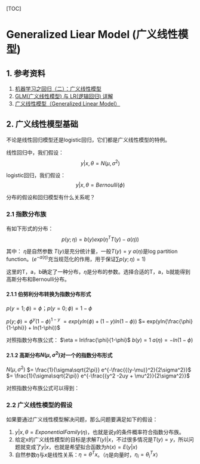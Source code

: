 [TOC]

# Generalized Liear Model (广义线性模型)

## 1. 参考资料

1. [机器学习之回归（二）：广义线性模型](https://cloud.tencent.com/developer/article/1005793)
2. [GLM(广义线性模型) 与 LR(逻辑回归) 详解](https://blog.csdn.net/Cdd2xd/article/details/75635688)
3. [广义线性模型（Generalized Linear Model）](https://zhuanlan.zhihu.com/p/22876460)

## 2. 广义线性模型基础

不论是线性回归模型还是logistic回归，它们都是广义线性模型的特例。

线性回归中，我们假设：
$$y|x,\theta = N(\mu,\sigma^2)$$

logistic回归，我们假设：
$$y|x,\theta = Bernoulli(\phi)$$

分布的假设和回归模型有什么关系呢？

### 2.1 指数分布族

有如下形式的分布：
$$p(y;\eta) = b(y)exp(\eta^TT(y) - a(\eta))$$

其中：
$\eta$是自然参数
$T(y)$是充分统计量，一般$T(y) = y$
$a(\eta)$是log partition function。($e^{-a(\eta)}$充当规范化的作用，用于保证$\sum{p(y;\eta)} = 1$)

这里的T，a，b确定了一种分布，$\eta$是分布的参数。选择合适的T，a，b就能得到高斯分布和Bernoulli分布。

#### 2.1.1 伯努利分布转换为指数分布形式

$p(y=1;\phi) = \phi$；$p(y=0;\phi) = 1 - \phi$

$p(y;\phi) = \phi^y{(1-\phi)}^{1-y}$
$= exp(yln(\phi) + (1-y)ln(1-\phi))$
$= exp(yln{\frac{\phi}{1-\phi}} + ln(1-\phi))$

对照指数分布族公式：
$\eta = ln\frac{\phi}{1-\phi}$
$b(y) = 1$
$a(\eta) = -ln(1-\phi)$

#### 2.1.2 高斯分布$N(\mu, \sigma^2)$对一个的指数分布形式

$N(\mu,\sigma^2)$
$= \frac{1}{\sigma\sqrt{2\pi}} e^{-\frac{{(y-\mu)}^2}{2\sigma^2}}$
$= \frac{1}{\sigma\sqrt{2\pi}} e^{-\frac{{y^2 -2uy + \mu^2}}{2\sigma^2}}$


对照指数分布族公式可以得到：


### 2.2 广义线性模型的假设

如果要通过广义线性模型解决问题，那么问题要满足如下的假设：

1. $y|x,\theta = ExponentialFamily(\eta)$，也就是说y的条件概率符合指数分布族。
2. 给定x的广义线性模型的目标是求解$T(y)|x$，不过很多情况是$T(y) = y$，所以问题就变成了$y|x$，也就是希望拟合函数为$h(x) = E(y|x)$
3. 自然参数$\eta$与$x$是线性关系：$\eta = \theta^Tx$。（$\eta$是向量时，$\eta_i = \theta^T_ix$）